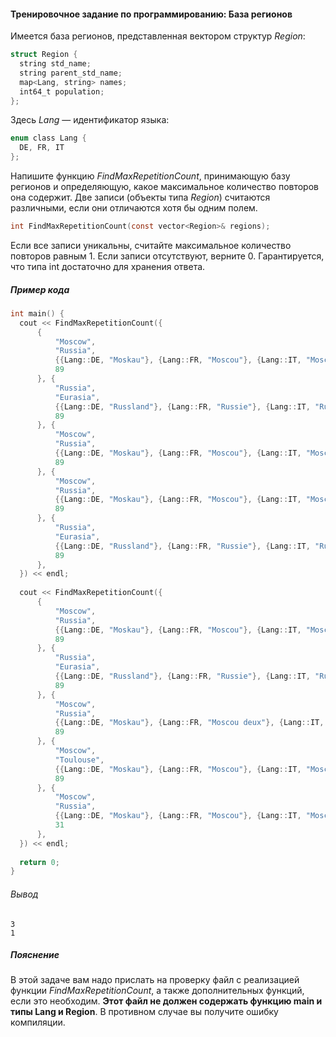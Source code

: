 #### Тренировочное задание по программированию: База регионов ####


Имеется база регионов, представленная вектором структур _Region_:
```objectivec
struct Region {
  string std_name;
  string parent_std_name;
  map<Lang, string> names;
  int64_t population;
};

```
Здесь _Lang_ — идентификатор языка:
```objectivec
enum class Lang {
  DE, FR, IT
};

```
Напишите функцию _FindMaxRepetitionCount_, принимающую базу регионов и определяющую, какое максимальное количество повторов она содержит. Две записи (объекты типа _Region_) считаются различными, если они отличаются хотя бы одним полем.
```objectivec
int FindMaxRepetitionCount(const vector<Region>& regions);
```
Если все записи уникальны, считайте максимальное количество повторов равным 1. Если записи отсутствуют, верните 0. Гарантируется, что типа int достаточно для хранения ответа.

##### Пример кода #####
```objectivec
int main() {
  cout << FindMaxRepetitionCount({
      {
          "Moscow",
          "Russia",
          {{Lang::DE, "Moskau"}, {Lang::FR, "Moscou"}, {Lang::IT, "Mosca"}},
          89
      }, {
          "Russia",
          "Eurasia",
          {{Lang::DE, "Russland"}, {Lang::FR, "Russie"}, {Lang::IT, "Russia"}},
          89
      }, {
          "Moscow",
          "Russia",
          {{Lang::DE, "Moskau"}, {Lang::FR, "Moscou"}, {Lang::IT, "Mosca"}},
          89
      }, {
          "Moscow",
          "Russia",
          {{Lang::DE, "Moskau"}, {Lang::FR, "Moscou"}, {Lang::IT, "Mosca"}},
          89
      }, {
          "Russia",
          "Eurasia",
          {{Lang::DE, "Russland"}, {Lang::FR, "Russie"}, {Lang::IT, "Russia"}},
          89
      },
  }) << endl;
  
  cout << FindMaxRepetitionCount({
      {
          "Moscow",
          "Russia",
          {{Lang::DE, "Moskau"}, {Lang::FR, "Moscou"}, {Lang::IT, "Mosca"}},
          89
      }, {
          "Russia",
          "Eurasia",
          {{Lang::DE, "Russland"}, {Lang::FR, "Russie"}, {Lang::IT, "Russia"}},
          89
      }, {
          "Moscow",
          "Russia",
          {{Lang::DE, "Moskau"}, {Lang::FR, "Moscou deux"}, {Lang::IT, "Mosca"}},
          89
      }, {
          "Moscow",
          "Toulouse",
          {{Lang::DE, "Moskau"}, {Lang::FR, "Moscou"}, {Lang::IT, "Mosca"}},
          89
      }, {
          "Moscow",
          "Russia",
          {{Lang::DE, "Moskau"}, {Lang::FR, "Moscou"}, {Lang::IT, "Mosca"}},
          31
      },
  }) << endl;
  
  return 0;
}

```

###### Вывод ######
```commandline
3
1
```
##### Пояснение #####
В этой задаче вам надо прислать на проверку файл с реализацией функции _FindMaxRepetitionCount_, а также дополнительных функций, если это необходим. __Этот файл не должен содержать функцию main и типы Lang и Region__. В противном случае вы получите ошибку компиляции.